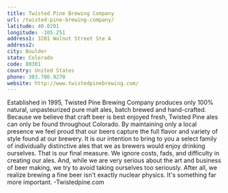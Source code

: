 ```yaml
---
title: Twisted Pine Brewing Company
url: /twisted-pine-brewing-company/
latitude: 40.0201
longitude: -105.251
address1: 3201 Walnut Street Ste A
address2: 
city: Boulder
state: Colorado
code: 80301
country: United States
phone: 303.786.9270
website: http://www.twistedpinebrewing.com/
---
```

Established in 1995, Twisted Pine Brewing Company produces only 100% natural, unpasteurized pure malt ales, batch brewed and hand-crafted. Because we believe that craft beer is best enjoyed fresh, Twisted Pine ales can only be found throughout Colorado. By maintaining only a local presence we feel proud that our beers capture the full flavor and variety of style found at our brewery. It is our intention to bring to you a select family of individually distinctive ales that we as brewers would enjoy drinking ourselves. That is our final measure. We ignore costs, fads, and difficulty in creating our ales. And, while we are very serious about the art and business of beer making, we try to avoid taking ourselves too seriously. After all, we realize brewing a fine beer isn't exactly nuclear physics. It's something far more important. -Twistedpine.com
